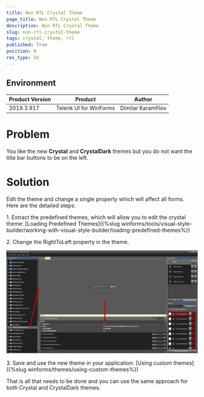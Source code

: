 ```yaml
---
title: Non RTL Crystal Theme
page_title: Non RTL Crystal Theme
description: Non RTL Crystal Theme
slug: non-rtl-crystal-theme
tags: crystal, theme, rtl
published: True
position: 0
res_type: kb
---
```


## Environment
 
|Product Version|Product|Author|
|----|----|----|
|2019.3.917|Telerik UI for WinForms|Dimitar Karamfilov|

# Problem

You like the new __Crystal__ and __CrystalDark__ themes but you do not want the title bar buttons to be on the left. 

# Solution

Edit the theme and change a single property which will affect all forms. Here are the detailed steps:

1\. Extract the predefined themes, which will allow you to edit the crystal theme: [Loading Predefined Themes]({%slug winforms/tools/visual-style-builder/working-with-visual-style-builder/loading-predefined-themes%})

2\.	Change the RightToLeft property in the theme.

![non-rtl-crystal-theme001](images/non-rtl-crystal-theme001.png)

3\.	Save and use the new theme in your application: [Using custom themes]({%slug winforms/themes/using-custom-themes%})

That is all that needs to be done and you can use the same approach for both Crystal and CrystalDark themes.

